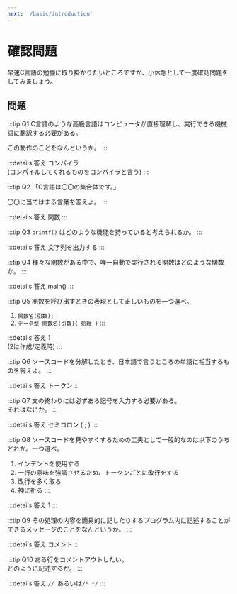 ```yaml
---
next: '/basic/introduction'
---
```

# 確認問題

早速C言語の勉強に取り掛かりたいところですが、小休憩として一度確認問題をしてみましょう。

## 問題

:::tip Q1
C言語のような高級言語はコンピュータが直接理解し、実行できる機械語に翻訳する必要がある。

この動作のことをなんというか。
:::

:::details 答え
コンパイラ</br>
(コンパイルしてくれるものをコンパイラと言う)
:::

:::tip Q2
「C言語は〇〇の集合体です。」

〇〇に当てはまる言葉を答えよ。
:::

:::details 答え
関数
:::

:::tip Q3
``printf()`` はどのような機能を持っていると考えられるか。
:::

:::details 答え
文字列を出力する
:::

:::tip Q4
様々な関数がある中で、唯一自動で実行される関数はどのような関数か。
:::

:::details 答え
main()
:::

:::tip Q5
関数を呼び出すときの表現として正しいものを一つ選べ。

1. ``関数名(引数);``
2. ``データ型 関数名(引数){ 処理 }``
:::

:::details 答え
1</br>
(2は作成/定義時)
:::

:::tip Q6
ソースコードを分解したとき、日本語で言うところの単語に相当するものを答えよ。
:::

:::details 答え
トークン
:::

:::tip Q7
文の終わりには必ずある記号を入力する必要がある。</br>
それはなにか。
:::

:::details 答え
セミコロン ( ; )
:::

:::tip Q8
ソースコードを見やすくするための工夫として一般的なのは以下のうちどれか。一つ選べ。

1. インデントを使用する
2. 一行の意味を強調させるため、トークンごとに改行をする
3. 改行を多く取る
4. 神に祈る
:::

:::details 答え
1
:::

:::tip Q9
その処理の内容を簡易的に記したりするプログラム内に記述することができるメッセージのことをなんというか。
:::

:::details 答え
コメント
:::

:::tip Q10
ある行をコメントアウトしたい。</br>
どのように記述するか。
:::

:::details 答え
``// ``あるいは``/* */``
:::